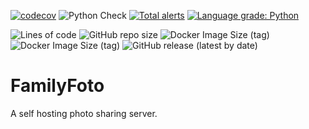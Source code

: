 [![codecov](https://codecov.io/gh/Segelzwerg/FamilyFoto/branch/master/graph/badge.svg?token=G695SHB57X)](https://codecov.io/gh/Segelzwerg/FamilyFoto)
![Python Check](https://github.com/Segelzwerg/FamilyFoto/workflows/Python%20Check/badge.svg)
[![Total alerts](https://img.shields.io/lgtm/alerts/g/Segelzwerg/FamilyFoto.svg?logo=lgtm&logoWidth=18)](https://lgtm.com/projects/g/Segelzwerg/FamilyFoto/alerts/) [![Language grade: Python](https://img.shields.io/lgtm/grade/python/g/Segelzwerg/FamilyFoto.svg?logo=lgtm&logoWidth=18)](https://lgtm.com/projects/g/Segelzwerg/FamilyFoto/context:python)

![Lines of code](https://img.shields.io/tokei/lines/github/segelzwerg/familyfoto)
![GitHub repo size](https://img.shields.io/github/repo-size/Segelzwerg/FamilyFoto)
![Docker Image Size (tag)](https://img.shields.io/docker/image-size/segelzwerg/family-foto/arm64?label=image%3Aarm64)
![Docker Image Size (tag)](https://img.shields.io/docker/image-size/segelzwerg/family-foto/amd64?label=image%3Aamd64)
![GitHub release (latest by date)](https://img.shields.io/github/v/release/segelzwerg/familyfoto)
# FamilyFoto
A self hosting photo sharing server.
